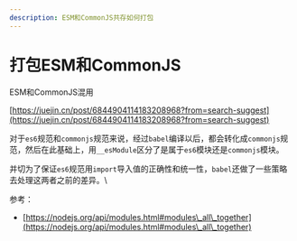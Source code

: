 ```yaml
---
description: ESM和CommonJS共存如何打包
---
```


# 打包ESM和CommonJS

ESM和CommonJS混用

[https://juejin.cn/post/6844904114183208968?from=search-suggest](https://juejin.cn/post/6844904114183208968?from=search-suggest)



对于`es6`规范和`commonjs`规范来说，经过`babel`编译以后，都会转化成`commonjs`规范，然后在此基础上，用`__esModule`区分了是属于`es6`模块还是`commonjs`模块。

并切为了保证`es6`规范用`import`导入值的正确性和统一性，`babel`还做了一些策略去处理这两者之前的差异。\






参考：

* [https://nodejs.org/api/modules.html#modules\_all\_together](https://nodejs.org/api/modules.html#modules\_all\_together)
